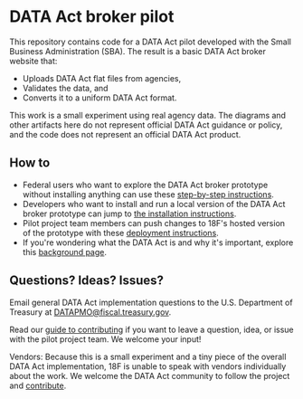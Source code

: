 # DATA Act broker pilot

This repository contains code for a DATA Act pilot developed with the Small Business Administration (SBA). The result is a basic DATA Act broker website that:
* Uploads DATA Act flat files from agencies,
* Validates the data, and
* Converts it to a uniform DATA Act format.

This work is a small experiment using real agency data. The diagrams and other artifacts here do not represent official DATA Act guidance or policy, and the code does not represent an official DATA Act product.

## How to

* Federal users who want to explore the DATA Act broker prototype without installing anything can use these [step-by-step instructions](docs/HOWTO.md "How to use the DATA Act Prototype Broker").
* Developers who want to install and run a local version of the DATA Act broker prototype can jump to [the installation instructions](docs/DEVELOPMENT.md "Installing the DATA Act Prototype Broker").
* Pilot project team members can push changes to 18F's hosted version of the prototype with these [deployment instructions](docs/DEPLOY.md "18F Cloud Foundry deployment").
* If you're wondering what the DATA Act is and why it's important, explore this [background page](docs/BACKGROUND.md "DATA Act Background and Links").

## Questions? Ideas? Issues?

Email general DATA Act implementation questions to the U.S. Department of Treasury at DATAPMO@fiscal.treasury.gov.

Read our [guide to contributing](docs/CONTRIBUTING.md "Contributing") if you want to leave a question, idea, or issue with the pilot project team. We welcome your input!

Vendors: Because this is a small experiment and a tiny piece of the overall DATA Act implementation, 18F is unable to speak with vendors individually about the work. We welcome the DATA Act community to follow the project and [contribute](docs/CONTRIBUTING.md).
